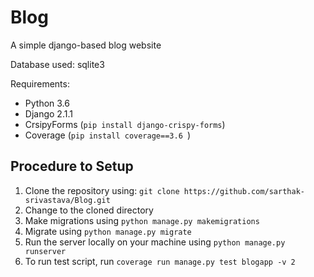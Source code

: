 # Blog
A simple django-based blog website

Database used: sqlite3

Requirements:
- Python 3.6
- Django 2.1.1
- CrsipyForms (`pip install django-crispy-forms`)
- Coverage (`pip install coverage==3.6 `)

## Procedure to Setup

1. Clone the repository using:  `git clone https://github.com/sarthak-srivastava/Blog.git`
2. Change to the cloned directory
3. Make migrations using `python manage.py makemigrations`
4. Migrate using `python manage.py migrate`
5. Run the server locally on your machine using `python manage.py runserver`
6. To run test script, run `coverage run manage.py test blogapp -v 2`

